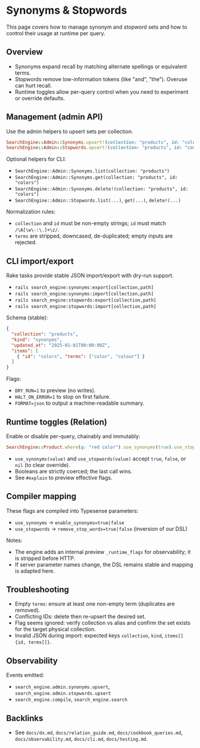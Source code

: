 # Synonyms & Stopwords

This page covers how to manage synonym and stopword sets and how to control their usage at runtime per query.

## Overview

- Synonyms expand recall by matching alternate spellings or equivalent terms.
- Stopwords remove low-information tokens (like "and", "the"). Overuse can hurt recall.
- Runtime toggles allow per-query control when you need to experiment or override defaults.

## Management (admin API)

Use the admin helpers to upsert sets per collection.

```ruby
SearchEngine::Admin::Synonyms.upsert!(collection: "products", id: "colors", terms: %w[color colour])
SearchEngine::Admin::Stopwords.upsert!(collection: "products", id: "common", terms: %w[the and])
```

Optional helpers for CLI:

- `SearchEngine::Admin::Synonyms.list(collection: "products")`
- `SearchEngine::Admin::Synonyms.get(collection: "products", id: "colors")`
- `SearchEngine::Admin::Synonyms.delete!(collection: "products", id: "colors")`
- `SearchEngine::Admin::Stopwords.list(...)`, `get(...)`, `delete!(...)`

Normalization rules:
- `collection` and `id` must be non-empty strings; `id` must match `/\A[\w\-:\.]+\z/`.
- `terms` are stripped, downcased, de-duplicated; empty inputs are rejected.

## CLI import/export

Rake tasks provide stable JSON import/export with dry-run support.

- `rails search_engine:synonyms:export[collection,path]`
- `rails search_engine:synonyms:import[collection,path]`
- `rails search_engine:stopwords:export[collection,path]`
- `rails search_engine:stopwords:import[collection,path]`

Schema (stable):

```json
{
  "collection": "products",
  "kind": "synonyms",
  "updated_at": "2025-01-01T00:00:00Z",
  "items": [
    { "id": "colors", "terms": ["color", "colour"] }
  ]
}
```

Flags:
- `DRY_RUN=1` to preview (no writes).
- `HALT_ON_ERROR=1` to stop on first failure.
- `FORMAT=json` to output a machine-readable summary.

## Runtime toggles (Relation)

Enable or disable per-query, chainably and immutably:

```ruby
SearchEngine::Product.where(q: "red color").use_synonyms(true).use_stopwords(false)
```

- `use_synonyms(value)` and `use_stopwords(value)` accept `true`, `false`, or `nil` (to clear override).
- Booleans are strictly coerced; the last call wins.
- See `#explain` to preview effective flags.

## Compiler mapping

These flags are compiled into Typesense parameters:
- `use_synonyms` → `enable_synonyms=true|false`
- `use_stopwords` → `remove_stop_words=true|false` (inversion of our DSL)

Notes:
- The engine adds an internal preview `_runtime_flags` for observability; it is stripped before HTTP.
- If server parameter names change, the DSL remains stable and mapping is adapted here.

## Troubleshooting

- Empty `terms`: ensure at least one non-empty term (duplicates are removed).
- Conflicting IDs: delete then re-upsert the desired set.
- Flag seems ignored: verify collection vs alias and confirm the set exists for the target physical collection.
- Invalid JSON during import: expected keys `collection`, `kind`, `items[] {id, terms[]}`.

## Observability

Events emitted:
- `search_engine.admin.synonyms.upsert`, `search_engine.admin.stopwords.upsert`
- `search_engine.compile`, `search_engine.search`

## Backlinks

- See `docs/dx.md`, `docs/relation_guide.md`, `docs/cookbook_queries.md`, `docs/observability.md`, `docs/cli.md`, `docs/testing.md`.
